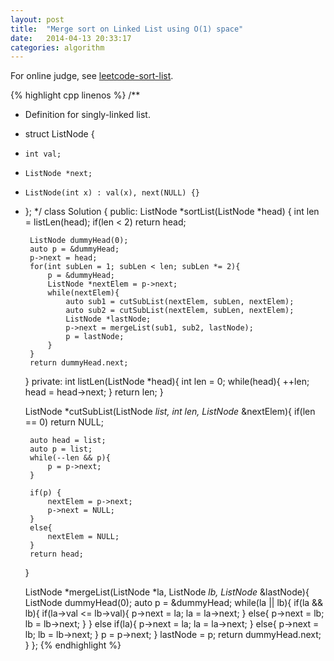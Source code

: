 ```yaml
---
layout: post
title:  "Merge sort on Linked List using O(1) space"
date:   2014-04-13 20:33:17
categories: algorithm
---
```

For online judge, see [leetcode-sort-list].

{% highlight cpp linenos %}
/**
 * Definition for singly-linked list.
 * struct ListNode {
 *     int val;
 *     ListNode *next;
 *     ListNode(int x) : val(x), next(NULL) {}
 * };
 */
class Solution {
public:
    ListNode *sortList(ListNode *head) {
        int len = listLen(head);
        if(len < 2) return head;
        
        ListNode dummyHead(0);
        auto p = &dummyHead;
        p->next = head;
        for(int subLen = 1; subLen < len; subLen *= 2){
            p = &dummyHead;
            ListNode *nextElem = p->next;
            while(nextElem){
                auto sub1 = cutSubList(nextElem, subLen, nextElem);
                auto sub2 = cutSubList(nextElem, subLen, nextElem);
                ListNode *lastNode;
                p->next = mergeList(sub1, sub2, lastNode);
                p = lastNode;
            }
        }
        return dummyHead.next;
    }
private:
    int listLen(ListNode *head){
        int len = 0;
        while(head){
            ++len;
            head = head->next;
        }
        return len;
    }
    
    ListNode *cutSubList(ListNode *list, int len, ListNode* &nextElem){
        if(len == 0) return NULL;
        
        auto head = list;
        auto p = list;
        while(--len && p){
            p = p->next;
        }
        
        if(p) {
            nextElem = p->next;
            p->next = NULL;
        }
        else{
            nextElem = NULL;
        }
        return head;
    }
    
    ListNode *mergeList(ListNode *la, ListNode *lb, ListNode* &lastNode){
        ListNode dummyHead(0);
        auto p = &dummyHead;
        while(la || lb){
            if(la && lb){
                if(la->val <= lb->val){
                    p->next = la;
                    la = la->next;
                }
                else{
                    p->next = lb;
                    lb = lb->next;
                }
            }
            else if(la){
                p->next = la;
                la = la->next;
            }
            else{
                p->next = lb;
                lb = lb->next;
            }
            p = p->next;
        }
        lastNode = p;
        return dummyHead.next;
    }
};
{% endhighlight %}


[leetcode-sort-list]: http://oj.leetcode.com/problems/sort-list/
